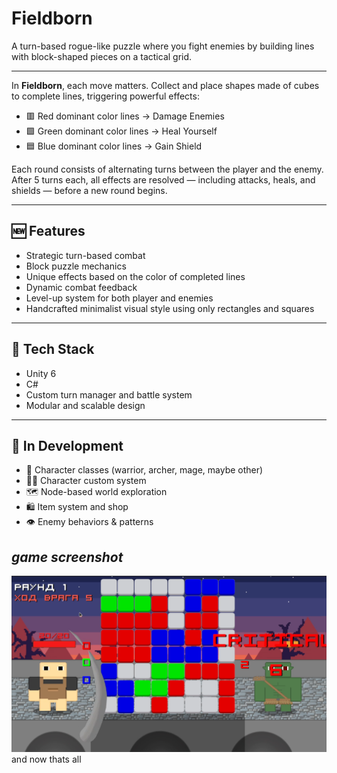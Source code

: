 # Fieldborn
 A turn-based rogue-like puzzle where you fight enemies by building lines with block-shaped pieces on a tactical grid.
 
---
 
 In **Fieldborn**, each move matters. Collect and place shapes made of cubes to complete lines, triggering powerful effects:
- 🟥 Red dominant color lines → Damage Enemies  
- 🟩 Green dominant color lines → Heal Yourself  
- 🟦 Blue dominant color lines → Gain Shield

Each round consists of alternating turns between the player and the enemy. After 5 turns each, all effects are resolved — including attacks, heals, and shields — before a new round begins.

---

## 🆕 Features
- Strategic turn-based combat
- Block puzzle mechanics
- Unique effects based on the color of completed lines
- Dynamic combat feedback
- Level-up system for both player and enemies
- Handcrafted minimalist visual style using only rectangles and squares

---

## 🔧 Tech Stack

- Unity 6
- C#
- Custom turn manager and battle system
- Modular and scalable design

---

## 🚧 In Development

- 🧙 Character classes (warrior, archer, mage, maybe other)
- 🧑‍🦲 Character custom system
- 🗺️ Node-based world exploration
- 🛍️ Item system and shop
- 👁️ Enemy behaviors & patterns

## *game screenshot*
![game screenshot](https://github.com/w1thoutmates/Fieldborn/blob/main/Assets/gameplay_screenshot.png)
and now thats all
